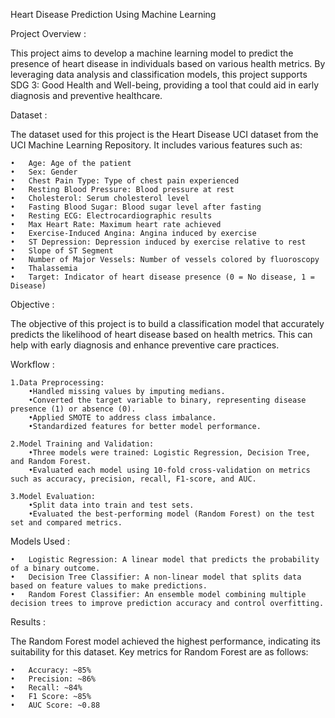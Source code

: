 Heart Disease Prediction Using Machine Learning

Project Overview :

This project aims to develop a machine learning model to predict the presence of heart disease in individuals based on various health metrics. By leveraging data analysis and classification models, this project supports SDG 3: Good Health and Well-being, providing a tool that could aid in early diagnosis and preventive healthcare.

Dataset : 

The dataset used for this project is the Heart Disease UCI dataset from the UCI Machine Learning Repository. It includes various features such as:

	•	Age: Age of the patient
	•	Sex: Gender
	•	Chest Pain Type: Type of chest pain experienced
	•	Resting Blood Pressure: Blood pressure at rest
	•	Cholesterol: Serum cholesterol level
	•	Fasting Blood Sugar: Blood sugar level after fasting
	•	Resting ECG: Electrocardiographic results
	•	Max Heart Rate: Maximum heart rate achieved
	•	Exercise-Induced Angina: Angina induced by exercise
	•	ST Depression: Depression induced by exercise relative to rest
	•	Slope of ST Segment
	•	Number of Major Vessels: Number of vessels colored by fluoroscopy
	•	Thalassemia
	•	Target: Indicator of heart disease presence (0 = No disease, 1 = Disease)

Objective : 

The objective of this project is to build a classification model that accurately predicts the likelihood of heart disease based on health metrics. This can help with early diagnosis and enhance preventive care practices.

Workflow : 

	1.Data Preprocessing:
		•Handled missing values by imputing medians.
		•Converted the target variable to binary, representing disease presence (1) or absence (0).
		•Applied SMOTE to address class imbalance.
		•Standardized features for better model performance.
  
	2.Model Training and Validation:
		•Three models were trained: Logistic Regression, Decision Tree, and Random Forest.
		•Evaluated each model using 10-fold cross-validation on metrics such as accuracy, precision, recall, F1-score, and AUC.
  
	3.Model Evaluation:
		•Split data into train and test sets.
		•Evaluated the best-performing model (Random Forest) on the test set and compared metrics.

Models Used : 

	•	Logistic Regression: A linear model that predicts the probability of a binary outcome.
	•	Decision Tree Classifier: A non-linear model that splits data based on feature values to make predictions.
	•	Random Forest Classifier: An ensemble model combining multiple decision trees to improve prediction accuracy and control overfitting.

Results : 

The Random Forest model achieved the highest performance, indicating its suitability for this dataset. Key metrics for Random Forest are as follows:

	•	Accuracy: ~85%
	•	Precision: ~86%
	•	Recall: ~84%
	•	F1 Score: ~85%
	•	AUC Score: ~0.88
